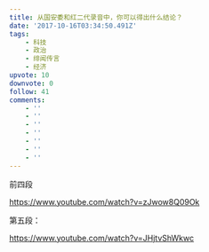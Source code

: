 ```yaml
---
title: 从国安委和红二代录音中，你可以得出什么结论？
date: '2017-10-16T03:34:50.491Z'
tags:
    - 科技
    - 政治
    - 绯闻传言
    - 经济
upvote: 10
downvote: 0
follow: 41
comments:
    - ''
    - ''
    - ''
    - ''
    - ''
    - ''
    - ''
---
```


前四段

https://www.youtube.com/watch?v=zJwow8Q09Ok  

  

第五段：

https://www.youtube.com/watch?v=JHjtvShWkwc
